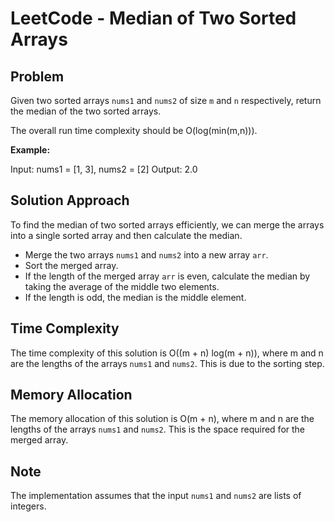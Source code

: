 # LeetCode - Median of Two Sorted Arrays

## Problem

Given two sorted arrays `nums1` and `nums2` of size `m` and `n` respectively, return the median of the two sorted arrays.

The overall run time complexity should be O(log(min(m,n))).

**Example:**

Input: nums1 = [1, 3], nums2 = [2]
Output: 2.0

## Solution Approach

To find the median of two sorted arrays efficiently, we can merge the arrays into a single sorted array and then calculate the median.

- Merge the two arrays `nums1` and `nums2` into a new array `arr`.
- Sort the merged array.
- If the length of the merged array `arr` is even, calculate the median by taking the average of the middle two elements.
- If the length is odd, the median is the middle element.

## Time Complexity

The time complexity of this solution is O((m + n) log(m + n)), where m and n are the lengths of the arrays `nums1` and `nums2`. This is due to the sorting step.

## Memory Allocation

The memory allocation of this solution is O(m + n), where m and n are the lengths of the arrays `nums1` and `nums2`. This is the space required for the merged array.

## Note

The implementation assumes that the input `nums1` and `nums2` are lists of integers.
